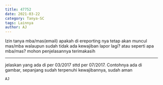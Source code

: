 ```yaml
---
title: 47752
date: 2021-03-22
category: Tanya-SC
tags: Lainnya
author: AJ
---
```


Izin tanya mba/mas(email) apakah di ereporting nya tetap akan muncul mas/mba walaupun sudah tidak ada kewajiban lapor lagi? atau seperti apa mba/mas? mohon penjelasannya terimakasih

---

jelaskan yang ada di per 03/2017 sttd per 07/2017. Contohnya ada di gambar, sepanjang sudah terpenuhi kewajibannya, sudah aman

`AJ`
